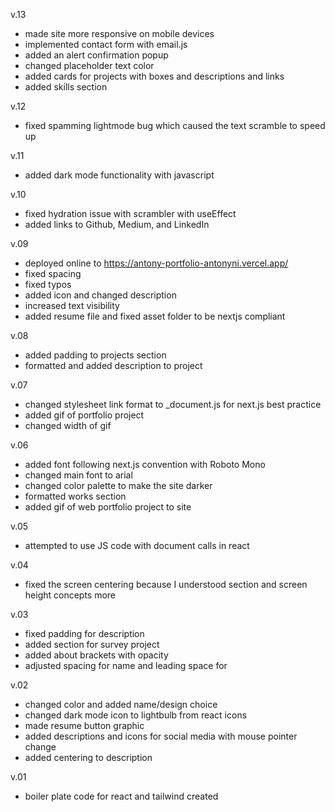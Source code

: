 v.13
- made site more responsive on mobile devices
- implemented contact form with email.js
- added an alert confirmation popup
- changed placeholder text color
- added cards for projects with boxes and descriptions and links
- added skills section

v.12
- fixed spamming lightmode bug which caused the text scramble to speed up

v.11
- added dark mode functionality with javascript

v.10
- fixed hydration issue with scrambler with useEffect
- added links to Github, Medium, and LinkedIn

v.09
- deployed online to https://antony-portfolio-antonyni.vercel.app/
- fixed spacing
- fixed typos 
- added icon and changed description
- increased text visibility
- added resume file and fixed asset folder to be nextjs compliant


v.08
- added padding to projects section
- formatted and added description to project

v.07
- changed stylesheet link format to _document.js for next.js best practice
- added gif of portfolio project
- changed width of gif

v.06
- added font following next.js convention with Roboto Mono
- changed main font to arial
- changed color palette to make the site darker
- formatted works section
- added gif of web portfolio project to site

v.05
- attempted to use JS code with document calls in react

v.04
- fixed the screen centering because I understood section and screen height concepts more

v.03
- fixed padding for description
- added section for survey project
- added about brackets with opacity
- adjusted spacing for name and leading space for

v.02
- changed color and added name/design choice
- changed dark mode icon to lightbulb from react icons
- made resume button graphic
- added descriptions and icons for social media with mouse pointer change
- added centering to description 

v.01
- boiler plate code for react and tailwind created
